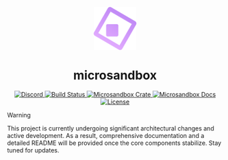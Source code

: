 <div align="center">
  <a href="https://github.com/microsandbox/microsandbox" target="_blank">
    <img src="https://raw.githubusercontent.com/microsandbox/microsandbox/main/assets/logo-purple-gradient.png" alt="microsandbox logo" width="100"></img>
  </a>

  <h1 align="center">microsandbox</h1>

  <p>
    <a href="https://discord.gg/T95Y3XnEAK">
      <img src="https://img.shields.io/static/v1?label=Discord&message=join%20us!&color=mediumslateblue&logo=discord&logoColor=white" alt="Discord">
    </a>
    <a href="https://github.com/microsandbox/microsandbox/actions?query=">
      <img src="https://github.com/microsandbox/microsandbox/actions/workflows/tests_and_checks.yml/badge.svg" alt="Build Status">
    </a>
    <a href="https://crates.io/crates/microsandbox">
      <img src="https://img.shields.io/crates/v/microsandbox?label=crates&logo=rust" alt="Microsandbox Crate">
    </a>
    <a href="https://docs.rs/microsandbox">
      <img src="https://img.shields.io/static/v1?label=Docs&message=docs.rs&color=blue&logo=docs.rs" alt="Microsandbox Docs">
    </a>
    <a href="https://github.com/microsandbox/microsandbox/blob/main/LICENSE">
      <img src="https://img.shields.io/badge/License-Apache%202.0-blue.svg?logo=apache&logoColor=white" alt="License">
    </a>
  </p>
</div>

> [!WARNING]
> This project is currently undergoing significant architectural changes and active development. As a result, comprehensive documentation and a detailed README will be provided once the core components stabilize. Stay tuned for updates.
